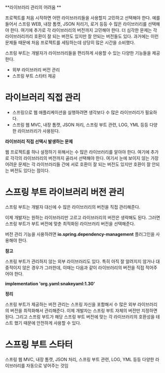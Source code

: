 **라이브러리 관리의 어려움 **

프로젝트를 처음 시작하면 어떤 라이브러리들을 사용할지 고민하고 선택해야 한다. 예를 들어서 스프링 WEB, 내장 톰캣, JSON 처리기, 로거 등등 수 많은 라이브러리를 선택해야 한다. 여기에 추가로 각 라이브러리의 버전까지 고민해야 한다. 더 심각한 문제는 각 라이브러리끼리 호환이 잘 되는 버전도 있지만 잘 안되는 버전들도 있다. 과거에는 이런 문제들 때문에 처음 프로젝트를 세팅하는데 상당히 많은 시간을 소비했다.

스프링 부트는 개발자가 라이브러리들을 편리하게 사용할 수 있는 다양한 기능들을 제공한다.
* 외부 라이브러리 버전 관리
* 스프링 부트 스타터 제공

# 라이브러리 직접 관리

* 스프링으로 웹 애플리케이션을 실행하려면 생각보다 수 많은 라이브러리가 필요하다.
* 스프링 웹 MVC, 내장 톰캣, JSON 처리, 스프링 부트 관련, LOG, YML 등등 다양한 라이브러리가 사용된다.

**라이브러리 직접 선택시 발생하는 문제**

웹 프로젝트를 하나 설정하기 위해서는 수 많은 라이브러리를 알아야 한다. 여기에 추가로 각각의 라이브러리의 버전까지 골라서 선택해야 한다. 여기서 눈에 보이지 않는 가장 어려운 문제는 각 라이브러리들 간에 서로 호환이 잘 되는 버전도 있지만 호환이 잘 안되는 버전도 있다는 점이다.

# 스프링 부트 라이브러리 버전 관리

스프링 부트는 개발자 대신에 수 많은 라이브러리의 버전을 직접 관리해준다.

이제 개발자는 원하는 라이브러리만 고르고 라이브러리의 버전은 생략해도 된다. 그러면 스프링 부트가 부트 버전에 맞춘 최적화된 라이브러리 버전을 선택해준다.

버전 관리 기능을 사용하려면 **io.spring.dependency-management** 플러그인을 사용해야 한다.

**참고**

스프링 부트가 관리하지 않는 외부 라이브러리도 있다. 특히 아직 잘 알려지지 않거나 대중적이지 않은 경우가 그러한데, 이때는 다음과 같이 라이브러리의 버전을 직접 적어주어야 한다.

 **implementation 'org.yaml:snakeyaml:1.30'**
 
 **정리**
 
 스프링 부트가 제공하는 버전 관리는 스프링 자신을 포함해서 수 많은 외부 라이브러리의 버전을 최적화해서 관리해준다. 이제 개발자는 스프링 부트 자체의 버전만 지정하면 된다. 그리고 스프링 부트가 해당 스프링 부트 버전에 맞는 각 라이브러리의 호환성을 테스트 했기 때문에 안전하게 사용할 수 있다.
 
 # 스프링 부트 스타터
 
 스프링 웹 MVC, 내장 톰캣, JSON 처리, 스프링 부트 관련, LOG, YML 등등 다양한 라이브러리를 자동으로 넣어주는 것임
